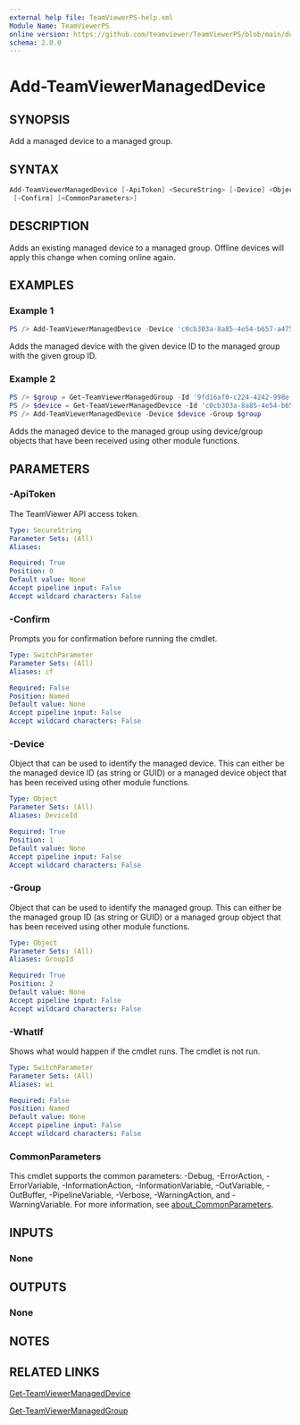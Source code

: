 ```yaml
---
external help file: TeamViewerPS-help.xml
Module Name: TeamViewerPS
online version: https://github.com/teamviewer/TeamViewerPS/blob/main/docs/Cmdlets_help/Add-TeamViewerManagedDevice.md
schema: 2.0.0
---
```


# Add-TeamViewerManagedDevice

## SYNOPSIS

Add a managed device to a managed group.

## SYNTAX

```powershell
Add-TeamViewerManagedDevice [-ApiToken] <SecureString> [-Device] <Object> [-Group] <Object> [-WhatIf]
 [-Confirm] [<CommonParameters>]
```

## DESCRIPTION

Adds an existing managed device to a managed group.
Offline devices will apply this change when coming online again.

## EXAMPLES

### Example 1

```powershell
PS /> Add-TeamViewerManagedDevice -Device 'c0cb303a-8a85-4e54-b657-a4757c791aef' -Group '9fd16af0-c224-4242-998e-a7138b038dbb'
```

Adds the managed device with the given device ID to the managed group with the
given group ID.

### Example 2

```powershell
PS /> $group = Get-TeamViewerManagedGroup -Id '9fd16af0-c224-4242-998e-a7138b038dbb'
PS /> $device = Get-TeamViewerManagedDevice -Id 'c0cb303a-8a85-4e54-b657-a4757c791aef'
PS /> Add-TeamViewerManagedDevice -Device $device -Group $group
```

Adds the managed device to the managed group using device/group objects that
have been received using other module functions.

## PARAMETERS

### -ApiToken

The TeamViewer API access token.

```yaml
Type: SecureString
Parameter Sets: (All)
Aliases:

Required: True
Position: 0
Default value: None
Accept pipeline input: False
Accept wildcard characters: False
```

### -Confirm

Prompts you for confirmation before running the cmdlet.

```yaml
Type: SwitchParameter
Parameter Sets: (All)
Aliases: cf

Required: False
Position: Named
Default value: None
Accept pipeline input: False
Accept wildcard characters: False
```

### -Device

Object that can be used to identify the managed device.
This can either be the managed device ID (as string or GUID) or a managed device
object that has been received using other module functions.

```yaml
Type: Object
Parameter Sets: (All)
Aliases: DeviceId

Required: True
Position: 1
Default value: None
Accept pipeline input: False
Accept wildcard characters: False
```

### -Group

Object that can be used to identify the managed group.
This can either be the managed group ID (as string or GUID) or a managed group
object that has been received using other module functions.

```yaml
Type: Object
Parameter Sets: (All)
Aliases: GroupId

Required: True
Position: 2
Default value: None
Accept pipeline input: False
Accept wildcard characters: False
```

### -WhatIf

Shows what would happen if the cmdlet runs.
The cmdlet is not run.

```yaml
Type: SwitchParameter
Parameter Sets: (All)
Aliases: wi

Required: False
Position: Named
Default value: None
Accept pipeline input: False
Accept wildcard characters: False
```

### CommonParameters

This cmdlet supports the common parameters: -Debug, -ErrorAction, -ErrorVariable, -InformationAction, -InformationVariable, -OutVariable, -OutBuffer, -PipelineVariable, -Verbose, -WarningAction, and -WarningVariable. For more information, see [about_CommonParameters](http://go.microsoft.com/fwlink/?LinkID=113216).

## INPUTS

### None

## OUTPUTS

### None

## NOTES

## RELATED LINKS

[Get-TeamViewerManagedDevice](Get-TeamViewerManagedDevice.md)

[Get-TeamViewerManagedGroup](Get-TeamViewerManagedDevice.md)
